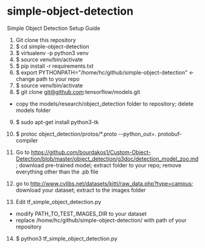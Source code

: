 # simple-object-detection

Simple Object Detection Setup Guide

1. Git clone this repository 
2. $ cd simple-object-detection 
3. $ virtualenv -p python3 venv 
4. $ source venv/bin/activate 
5. $ pip install -r requirements.txt 
6. $ export PYTHONPATH="/home/hc/github/simple-object-detection" <- change path to your repo
7. $ source venv/bin/activate
8. $ git clone git@github.com:tensorflow/models.git
  - copy the models/research/object_detection folder to repository; delete models folder
9. $ sudo apt-get install python3-tk 
10. $ protoc object_detection/protos/*.proto --python_out=. protobuf-compiler

11. Go to https://github.com/bourdakos1/Custom-Object-Detection/blob/master/object_detection/g3doc/detection_model_zoo.md; download pre-trained model; extract folder to your repo; remove everything other than the .pb file
        
12. go to http://www.cvlibs.net/datasets/kitti/raw_data.php?type=campus; download your dataset; extract to the images folder
13. Edit tf_simple_object_detection.py
  - modify PATH_TO_TEST_IMAGES_DIR to your dataset
  - replace /home/hc/github/simple-object-detection/ with path of your repository

14. $ python3 tf_simple_object_detection.py 

